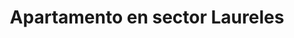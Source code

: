 ---
title: Apartamento en sector Laureles
description: Se renta acogedor apartamento amoblado en sector Laureles con un área de 70 m2, estrato 5, cerca al éxito. 2 habitación con camas dobles, con baño en habitación principal y baño social, cocina totalmente amoblada, WIFI, televisión Smart TV. Con balcon.
address: Carrera 83, calle 33E
area: 70
stratum: 5
bedrooms: 4
beds: 2
bathrooms: 2
kitchen: 1
kitchenFurnished: true
wifi: true
tv: true
leasing: "Venta"
propertyImages:
- image: ./images/apartamento-1-camas-2.jpg
  altText: Habitación con 1 cama
- image: ./images/property-01-exterior.jpg
  altText: Habitación con 2 camas
featured: true
featuredImage: ./images/property-01-exterior.jpg
featuredImageAltText: Habitación con 1 cama
slug: apto-sector-laureles-carrera-83-calle-33e
---